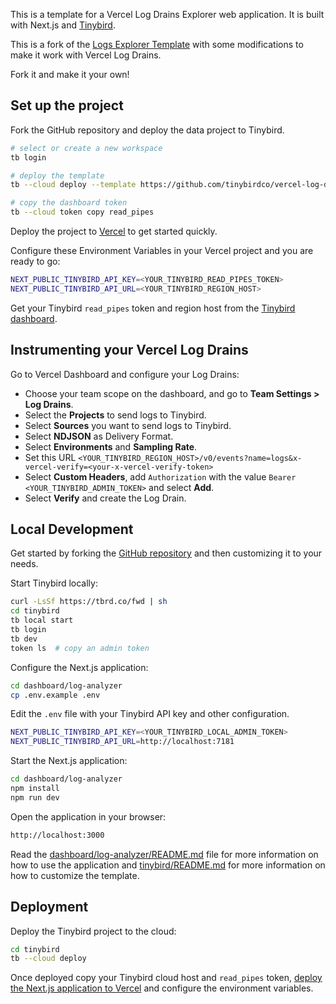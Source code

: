 This is a template for a Vercel Log Drains Explorer web application. It is built with Next.js and [Tinybird](https://tinybird.co).

This is a fork of the [Logs Explorer Template](https://github.com/tinybirdco/logs-explorer-template) with some modifications to make it work with Vercel Log Drains.

Fork it and make it your own!

## Set up the project

Fork the GitHub repository and deploy the data project to Tinybird.

```bash
# select or create a new workspace
tb login

# deploy the template
tb --cloud deploy --template https://github.com/tinybirdco/vercel-log-drains-template/tree/main/tinybird

# copy the dashboard token
tb --cloud token copy read_pipes
```

Deploy the project to [Vercel](https://vercel.com/new/clone?repository-url=https%3A%2F%2Fgithub.com%2Ftinybirdco%2Fvercel-log-drains-template&project-name=vercel-log-drains-template&repository-name=vercel-log-drains-template&demo-description=Custom%20logs%20explorer%20for%20your%20application%20logs%20using%20Tinybird&demo-url=http%3A%2F%2Flogs.tinybird.app&demo-image=//github.com/tinybirdco/vercel-log-drains-template/blob/main/dashboard/log-analyzer/public/banner.png?raw=true&root-directory=dashboard/log-analyzer) to get started quickly.

Configure these Environment Variables in your Vercel project and you are ready to go:

```bash
NEXT_PUBLIC_TINYBIRD_API_KEY=<YOUR_TINYBIRD_READ_PIPES_TOKEN>
NEXT_PUBLIC_TINYBIRD_API_URL=<YOUR_TINYBIRD_REGION_HOST>
```

Get your Tinybird `read_pipes` token and region host from the [Tinybird dashboard](https://cloud.tinybird.co/tokens).

## Instrumenting your Vercel Log Drains

Go to Vercel Dashboard and configure your Log Drains:

- Choose your team scope on the dashboard, and go to **Team Settings > Log Drains**.
- Select the **Projects** to send logs to Tinybird.
- Select **Sources** you want to send logs to Tinybird.
- Select **NDJSON** as Delivery Format.
- Select **Environments** and **Sampling Rate**.
- Set this URL `<YOUR_TINYBIRD_REGION_HOST>/v0/events?name=logs&x-vercel-verify=<your-x-vercel-verify-token>`
- Select **Custom Headers**, add `Authorization` with the value `Bearer <YOUR_TINYBIRD_ADMIN_TOKEN>` and select **Add**.
- Select **Verify** and create the Log Drain.

## Local Development

Get started by forking the [GitHub repository](https://github.com/tinybirdco/vercel-log-drains-template) and then customizing it to your needs.

Start Tinybird locally:

```bash
curl -LsSf https://tbrd.co/fwd | sh
cd tinybird
tb local start
tb login
tb dev
token ls  # copy an admin token
```

Configure the Next.js application:

```bash
cd dashboard/log-analyzer
cp .env.example .env
```

Edit the `.env` file with your Tinybird API key and other configuration.

```bash
NEXT_PUBLIC_TINYBIRD_API_KEY=<YOUR_TINYBIRD_LOCAL_ADMIN_TOKEN>
NEXT_PUBLIC_TINYBIRD_API_URL=http://localhost:7181
```

Start the Next.js application:

```bash
cd dashboard/log-analyzer
npm install
npm run dev
```

Open the application in your browser:

```bash
http://localhost:3000
```

Read the [dashboard/log-analyzer/README.md](./dashboard/log-analyzer/README.md) file for more information on how to use the application and [tinybird/README.md](./tinybird/README.md) for more information on how to customize the template.

## Deployment

Deploy the Tinybird project to the cloud:

```bash
cd tinybird
tb --cloud deploy
```

Once deployed copy your Tinybird cloud host and `read_pipes` token, [deploy the Next.js application to Vercel](https://vercel.com/new/clone?repository-url=https%3A%2F%2Fgithub.com%2Ftinybirdco%2Fvercel-log-drains-template&project-name=vercel-log-drains-template&repository-name=vercel-log-drains-template&demo-description=Custom%20logs%20explorer%20for%20your%20application%20logs%20using%20Tinybird&demo-url=http%3A%2F%2Flogs.tinybird.app&demo-image=//github.com/tinybirdco/vercel-log-drains-template/blob/main/dashboard/log-analyzer/public/banner.png?raw=true&root-directory=dashboard/log-analyzer) and configure the environment variables.


